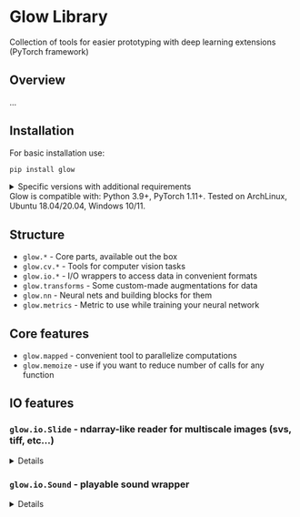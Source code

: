 # Glow Library
Collection of tools for easier prototyping with deep learning extensions (PyTorch framework)

## Overview
...

## Installation

For basic installation use:

```bash
pip install glow
```
<details>
<summary>Specific versions with additional requirements</summary>

```bash
pip install glow[nn]  # For cv/neural network extras
pip install glow[io]  # For I/O extras
pip install glow[all]  # For all
```
</details>
Glow is compatible with: Python 3.9+, PyTorch 1.11+.
Tested on ArchLinux, Ubuntu 18.04/20.04, Windows 10/11.

## Structure
- `glow.*` - Core parts, available out the box
- `glow.cv.*` - Tools for computer vision tasks
- `glow.io.*` - I/O wrappers to access data in convenient formats
- `glow.transforms` - Some custom-made augmentations for data
- `glow.nn` - Neural nets and building blocks for them
- `glow.metrics` - Metric to use while training your neural network

## Core features
- `glow.mapped` - convenient tool to parallelize computations
- `glow.memoize` - use if you want to reduce number of calls for any function

## IO features

### `glow.io.Slide` - ndarray-like reader for multiscale images (svs, tiff, etc...)
<details>

```python
from glow.io import Slide

slide = Slide.open('test.svs')
shape: tuple[int, ...] = slide.shape
scales: tuple[int, ...] = slide.scales
image: np.ndarray = slide[:2048, :2048]  # Get numpy.ndarray
```
</details>

### `glow.io.Sound` - playable sound wrapper
<details>

```python
from datetime import timedelta

import numpy as np
from glow.io import Sound

array: np.ndarray
sound = Sound(array, rate=44100)  # Wrap np.ndarray
sound = Sound.load('test.flac')  # Load sound into memory from file

# Get properties
rate: int = sound.rate
duration: timedelta = sound.duration
dtype: np.dtype = sound.dtype

 # Plays sound through default device, supports Ctrl-C for interruption
sound.play()
```
</details>
